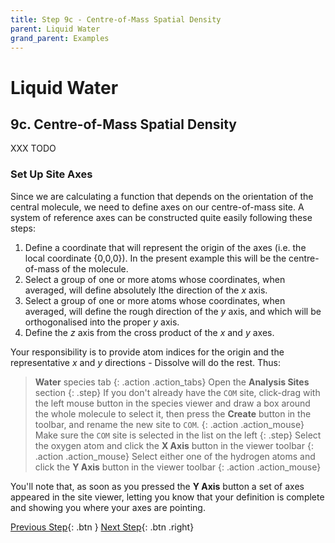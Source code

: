 ```yaml
---
title: Step 9c - Centre-of-Mass Spatial Density
parent: Liquid Water
grand_parent: Examples
---
```

# Liquid Water

## 9c. Centre-of-Mass Spatial Density

XXX TODO

### Set Up Site Axes

Since we are calculating a function that depends on the orientation of the central molecule, we need to define axes on our centre-of-mass site. A system of reference axes can be constructed quite easily following these steps:

1. Define a coordinate that will represent the origin of the axes (i.e. the local coordinate {0,0,0}). In the present example this will be the centre-of-mass of the molecule.
2. Select a group of one or more atoms whose coordinates, when averaged, will define absolutely lthe direction of the _x_ axis.
3. Select a group of one or more atoms whose coordinates, when averaged, will define the rough direction of the _y_ axis, and which will be orthogonalised into the proper _y_ axis.
4. Define the _z_ axis from the cross product of the _x_ and _y_ axes.

Your responsibility is to provide atom indices for the origin and the representative _x_ and _y_ directions - Dissolve will do the rest. Thus:

> **Water** species tab
{: .action .action_tabs}
> Open the **Analysis Sites** section
{: .step}
> If you don't already have the `COM` site, click-drag with the left mouse button in the species viewer and draw a box around the whole molecule to select it, then press the **Create** button in the toolbar, and rename the new site to `COM`.
{: .action .action_mouse}
> Make sure the `COM` site is selected in the list on the left
{: .step}
> Select the oxygen atom and click the **X Axis** button in the viewer toolbar
{: .action .action_mouse}
> Select either one of the hydrogen atoms and click the **Y Axis** button in the viewer toolbar
{: .action .action_mouse}

You'll note that, as soon as you pressed the **Y Axis** button a set of axes appeared in the site viewer, letting you know that your definition is complete and showing you where your axes are pointing.

[Previous Step](step9b.md){: .btn }   [Next Step](step10.md){: .btn .right}
